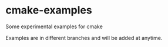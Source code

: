 # cmake-examples

Some experimental examples for cmake

Examples are in different branches and will be added at anytime.

